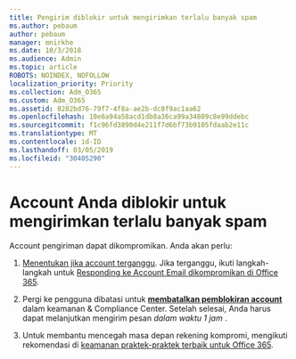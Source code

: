 ```yaml
---
title: Pengirim diblokir untuk mengirimkan terlalu banyak spam
ms.author: pebaum
author: pebaum
manager: mnirkhe
ms.date: 10/3/2018
ms.audience: Admin
ms.topic: article
ROBOTS: NOINDEX, NOFOLLOW
localization_priority: Priority
ms.collection: Adm_O365
ms.custom: Adm_O365
ms.assetid: 8282bd76-79f7-4f8a-ae2b-dc8f9ac1aa62
ms.openlocfilehash: 10e6a94a58acd1db8a36ca99a34809c8e99ddebc
ms.sourcegitcommit: f1c96fd3890d4e211f7d6bf73b9105fdaab2e11c
ms.translationtype: MT
ms.contentlocale: id-ID
ms.lasthandoff: 03/05/2019
ms.locfileid: "30405290"
---
```

# <a name="account-is-blocked-for-sending-too-much-spam"></a>Account Anda diblokir untuk mengirimkan terlalu banyak spam

Account pengiriman dapat dikompromikan. Anda akan perlu:
  
1. [Menentukan jika account terganggu](https://support.microsoft.com/help/2551603/how-to-determine-whether-your-office-365-account-has-been-compromised). Jika terganggu, ikuti langkah-langkah untuk [Responding ke Account Email dikompromikan di Office 365](https://docs.microsoft.com/office365/securitycompliance/responding-to-a-compromised-email-account).
    
2. Pergi ke pengguna dibatasi untuk **[membatalkan pemblokiran account](https://protection.office.com/?hash=/restrictedusers)** dalam keamanan &amp; Compliance Center. Setelah selesai, Anda harus dapat melanjutkan mengirim pesan *dalam waktu 1 jam* . 
    
3. Untuk membantu mencegah masa depan rekening kompromi, mengikuti rekomendasi di [keamanan praktek-praktek terbaik untuk Office 365](https://support.office.com/article/9295e396-e53d-49b9-ae9b-0b5828cdedc3.aspx).
  


